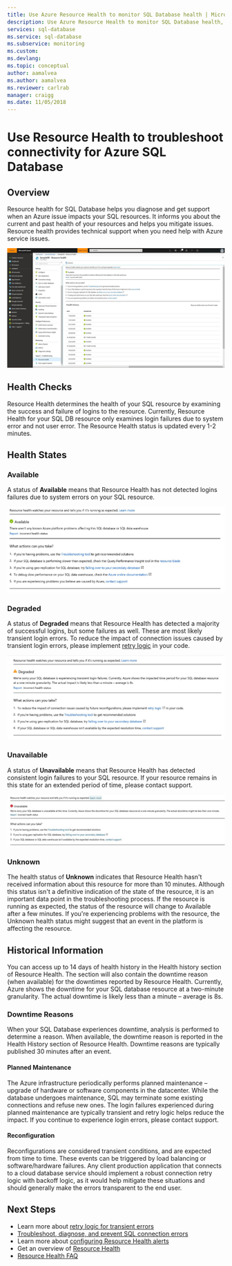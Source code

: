 ```yaml
---
title: Use Azure Resource Health to monitor SQL Database health | Microsoft Docs
description: Use Azure Resource Health to monitor SQL Database health, helps you diagnose and get support when an Azure issue impacts your SQL resources.
services: sql-database
ms.service: sql-database
ms.subservice: monitoring
ms.custom: 
ms.devlang: 
ms.topic: conceptual
author: aamalvea
ms.author: aamalvea
ms.reviewer: carlrab
manager: craigg
ms.date: 11/05/2018
---
```

# Use Resource Health to troubleshoot connectivity for Azure SQL Database

## Overview
Resource health for SQL Database helps you diagnose and get support when an Azure issue impacts your SQL resources. It informs you about the current and past health of your resources and helps you mitigate issues. Resource health provides technical support when you need help with Azure service issues.

![Overview](./media/sql-database-resource-health/sql-resource-health-overview.jpg)

## Health Checks
Resource Health determines the health of your SQL resource by examining the success and failure of logins to the resource. Currently, Resource Health for your SQL DB resource only examines login failures due to system error and not user error. The Resource Health status is updated every 1-2 minutes.

## Health States

### Available
A status of **Available** means that Resource Health has not detected logins failures due to system errors on your SQL resource.

![Available](./media/sql-database-resource-health/sql-resource-health-available.jpg)

### Degraded
A status of **Degraded** means that Resource Health has detected a majority of successful logins, but some failures as well. These are most likely transient login errors. To reduce the impact of connection issues caused by transient login errors, please implement [retry logic](./sql-database-connectivity-issues.md#retry-logic-for-transient-errors) in your code.

![Degraded](./media/sql-database-resource-health/sql-resource-health-degraded.jpg)

### Unavailable
A status of **Unavailable** means that Resource Health has detected consistent login failures to your SQL resource. If your resource remains in this state for an extended period of time, please contact support.

![Unavailable](./media/sql-database-resource-health/sql-resource-health-unavailable.jpg)

### Unknown
The health status of **Unknown** indicates that Resource Health hasn't received information about this resource for more than 10 minutes. Although this status isn't a definitive indication of the state of the resource, it is an important data point in the troubleshooting process.
If the resource is running as expected, the status of the resource will change to Available after a few minutes.
If you're experiencing problems with the resource, the Unknown health status might suggest that an event in the platform is affecting the resource.

## Historical Information
You can access up to 14 days of health history in the Health history section of Resource Health. The section will also contain the downtime reason (when available) for the downtimes reported by Resource Health. Currently, Azure shows the downtime for your SQL database resource at a two-minute granularity. The actual downtime is likely less than a minute – average is 8s.

### Downtime Reasons
When your SQL Database experiences downtime, analysis is performed to determine a reason. When available, the downtime reason is reported in the Health History section of Resource Health. Downtime reasons are typically published 30 minutes after an event.

#### Planned Maintenance
The Azure infrastructure periodically performs planned maintenance – upgrade of hardware or software components in the datacenter. While the database undergoes maintenance, SQL may terminate some existing connections and refuse new ones. The login failures experienced during planned maintenance are typically transient and retry logic helps reduce the impact. If you continue to experience login errors, please contact support.

#### Reconfiguration
Reconfigurations are considered transient conditions, and are expected from time to time. These events can be triggered by load balancing or software/hardware failures. Any client production application that connects to a cloud database service should implement a robust connection retry logic with backoff logic, as it would help mitigate these situations and should generally make the errors transparent to the end user.

## Next Steps
* Learn more about [retry logic for transient errors](./sql-database-connectivity-issues.md#retry-logic-for-transient-errors)
* [Troubleshoot, diagnose, and prevent SQL connection errors](./sql-database-connectivity-issues.md)
* Learn more about [configuring Resource Health alerts](/articles/service-health/resource-health-alert-arm-template-guide.md)
* Get an overview of [Resource Health](/articles/service-health/resource-health-overview.md)
* [Resource Health FAQ](/articles/service-health/resource-health-faq.md) 
